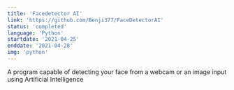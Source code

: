 ```yaml
---
title: 'Facedetector AI'
link: 'https://github.com/Benji377/FaceDetectorAI'
status: 'completed'
language: 'Python'
startdate: '2021-04-25'
enddate: '2021-04-28'
img: 'python'
---
```


A program capable of detecting your face from a webcam or an image input using Artificial Intelligence
